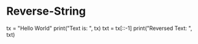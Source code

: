# Reverse-String
tx = "Hello World"
print("Text is: ", tx)
txt = tx[::-1]
print("Reversed Text: ", txt)

